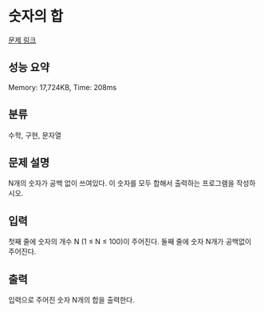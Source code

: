 # 숫자의 합

[문제 링크](https://www.acmicpc.net/problem/11720)

## 성능 요약
Memory: 17,724KB, Time: 208ms

## 분류
수학, 구현, 문자열

## 문제 설명
N개의 숫자가 공백 없이 쓰여있다. 이 숫자를 모두 합해서 출력하는 프로그램을 작성하시오.

## 입력
첫째 줄에 숫자의 개수 N (1 ≤ N ≤ 100)이 주어진다. 둘째 줄에 숫자 N개가 공백없이 주어진다.

## 출력
입력으로 주어진 숫자 N개의 합을 출력한다.

